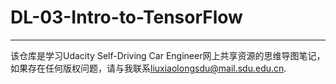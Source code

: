 # DL-03-Intro-to-TensorFlow

---

该仓库是学习Udacity Self-Driving Car Engineer网上共享资源的思维导图笔记，如果存在任何版权问题，请与我联系[liuxiaolongsdu@mail.sdu.edu.cn](mailto:liuxiaolongsdu@mail.sdu.edu.cn).